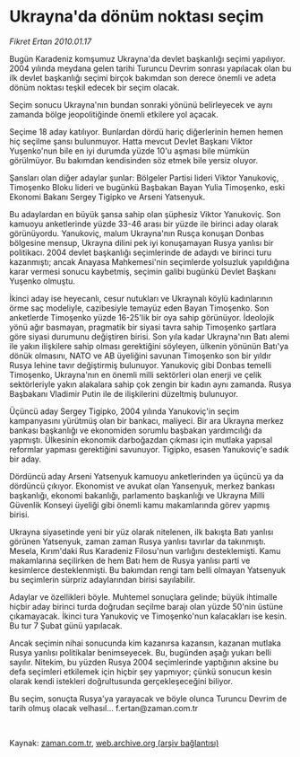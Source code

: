 # Ukrayna'da dönüm noktası seçim

*Fikret Ertan 2010.01.17*

<tr><td class="metin" colspan="2" style="padding-top: 20px; padding-left: 5px; ">Bugün Karadeniz komşumuz Ukrayna'da devlet başkanlığı seçimi yapılıyor. 2004 yılında meydana gelen tarihi Turuncu Devrim sonrası yapılacak olan bu ilk devlet başkanlığı seçimi birçok bakımdan son derece önemli ve adeta dönüm noktası teşkil edecek bir seçim olacak.</td></tr><tr><td class="metin" colspan="2" style="padding-top: 20px; padding-left: 5px; "><p>Seçim sonucu Ukrayna'nın bundan sonraki yönünü belirleyecek ve aynı zamanda bölge jeopolitiğinde önemli etkilere yol açacak.
<p>Seçime 18 aday katılıyor. Bunlardan dördü hariç diğerlerinin hemen hemen hiç seçilme şansı bulunmuyor. Hatta mevcut Devlet Başkanı Viktor Yuşenko'nun bile en iyi durumda yüzde 10'u aşması bile mümkün görülmüyor. Bu bakımdan kendisinden söz etmek bile yersiz oluyor.
<p>Şansları olan diğer adaylar şunlar: Bölgeler Partisi lideri Viktor Yanukoviç, Timoşenko Bloku lideri ve bugünkü Başbakan Bayan Yulia Timoşenko, eski Ekonomi Bakanı Sergey Tigipko ve Arseni Yatsenyuk.
<p>Bu adaylardan en büyük şansa sahip olan şüphesiz Viktor Yanukoviç. Son kamuoyu anketlerinde yüzde 33-46 arası bir yüzde ile birinci aday olarak görünüyordu. Yanukoviç, malum Ukrayna'nın Rusça konuşan Donbas bölgesine mensup, Ukrayna dilini pek iyi konuşamayan Rusya yanlısı bir politikacı. 2004 devlet başkanlığı seçimlerinde de adaydı ve birinci turu kazanmıştı; ancak Anayasa Mahkemesi'nin seçimlerde yolsuzluk yapıldığına karar vermesi sonucu kaybetmiş, seçimin galibi bugünkü Devlet Başkanı Yuşenko olmuştu.
<p>İkinci aday ise heyecanlı, cesur nutukları ve Ukraynalı köylü kadınlarının örme saç modeliyle, cazibesiyle temayüz eden Bayan Timoşenko. Son anketlerde Timoşenko yüzde 16-25'lik bir oya sahip görünüyor. İdeolojik yönü ağır basmayan, pragmatik bir siyasi tavra sahip Timoşenko şartlara göre siyasi durumunu değiştiren birisi. Son yıla kadar Ukrayna'nın Batı alemi ile yakın ilişkilere sahip olması gerektiğini söyleyen, ülkenin yönünün Batı'ya dönük olmasını, NATO ve AB üyeliğini savunan Timoşenko son bir yıldır Rusya lehine tavır değiştirmiş bulunuyor. Yanukoviç gibi Donbas temelli Timoşenko, Ukrayna'nın en önemli milli sektörleri olan enerji ve çelik sektörleriyle yakın alakalara sahip çok zengin bir kadın aynı zamanda. Rusya Başbakanı Vladimir Putin ile de ilişkilerini düzeltmiş bulunuyor.
<p>Üçüncü aday Sergey Tigipko, 2004 yılında Yanukoviç'in seçim kampanyasını yürütmüş olan bir bankacı, maliyeci. Bir ara Ukrayna merkez bankası başkanlığı ve ekonomiden sorumlu başbakan yardımcılığı da yapmıştı. Ülkesinin ekonomik darboğazdan çıkması için mutlaka yapısal reformlar yapması gerektiğini savunuyor. Tigipko, esasen Yanukoviç'e sadık bir aday.
<p>Dördüncü aday Arseni Yatsenyuk kamuoyu anketlerinden ya üçüncü ya da dördüncü çıkıyor. Ekonomist ve avukat olan Yansenyuk, merkez bankası başkanlığı, ekonomi bakanlığı, parlamento başkanlığı ve Ukrayna Milli Güvenlik Konseyi üyeliği gibi önemli kamu makamlarında görev yapmış birisi.
<p>Ukrayna siyasetinde yeni bir yüz olarak nitelenen, ilk bakışta Batı yanlısı görünen Yatsenyuk, zaman zaman Rusya yanlısı tavırlar da takınmıştı. Mesela, Kırım'daki Rus Karadeniz Filosu'nun varlığını desteklemişti. Kamu makamlarına seçilirken de hem Batı hem de Rusya yanlısı parti ve kesimlerce desteklenmişti. Bu bakımdan rengi tam belli olmayan Yatsenyuk bu seçimlerin sürpriz adaylarından birisi sayılabilir.
<p>Adaylar ve özellikleri böyle. Muhtemel sonuçlara gelinde; büyük ihtimalle hiçbir aday birinci turda doğrudan seçilme barajı olan yüzde 50'nin üstüne çıkamayacak. İkinci tura Yanukoviç ve Timoşenko'nun kalacakları ise kesin. Bu tur 7 Şubat günü yapılacak.
<p>Ancak seçimin nihai sonucunda kim kazanırsa kazansın, kazanan mutlaka Rusya yanlısı politikalar benimseyecek. Bu, bugünden aşağı yukarı belli sayılır. Nitekim, bu yüzden Rusya 2004 seçimlerinde yaptığının aksine bu defa seçimleri etkilemek için hiçbir şey yapmıyor; çünkü sonucun kesin olarak kendi istekleri doğrultusunda gerçekleşeceğini biliyor.
<p>Bu seçim, sonuçta Rusya'ya yarayacak ve böyle olunca Turuncu Devrim de tarih olmuş olacak velhasıl... f.ertan@zaman.com.tr
<p><br/></p></p></p></p></p></p></p></p></p></p></p></p></td></tr>

Kaynak: [zaman.com.tr](http://zaman.com.tr/yazar.do?yazino=941271), [web.archive.org (arşiv bağlantısı)](http://web.archive.org/web/20100126180330/http://zaman.com.tr:80/yazar.do?yazino=941271)
